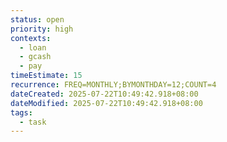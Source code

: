 ```yaml
---
status: open
priority: high
contexts:
  - loan
  - gcash
  - pay
timeEstimate: 15
recurrence: FREQ=MONTHLY;BYMONTHDAY=12;COUNT=4
dateCreated: 2025-07-22T10:49:42.918+08:00
dateModified: 2025-07-22T10:49:42.918+08:00
tags:
  - task
---
```


